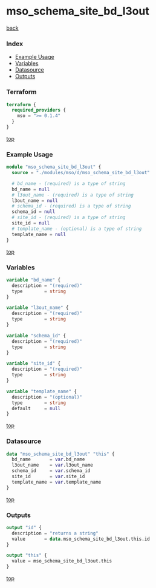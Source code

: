 # mso_schema_site_bd_l3out

[back](../mso.md)

### Index

- [Example Usage](#example-usage)
- [Variables](#variables)
- [Datasource](#datasource)
- [Outputs](#outputs)

### Terraform

```terraform
terraform {
  required_providers {
    mso = ">= 0.1.4"
  }
}
```

[top](#index)

### Example Usage

```terraform
module "mso_schema_site_bd_l3out" {
  source = "./modules/mso/d/mso_schema_site_bd_l3out"

  # bd_name - (required) is a type of string
  bd_name = null
  # l3out_name - (required) is a type of string
  l3out_name = null
  # schema_id - (required) is a type of string
  schema_id = null
  # site_id - (required) is a type of string
  site_id = null
  # template_name - (optional) is a type of string
  template_name = null
}
```

[top](#index)

### Variables

```terraform
variable "bd_name" {
  description = "(required)"
  type        = string
}

variable "l3out_name" {
  description = "(required)"
  type        = string
}

variable "schema_id" {
  description = "(required)"
  type        = string
}

variable "site_id" {
  description = "(required)"
  type        = string
}

variable "template_name" {
  description = "(optional)"
  type        = string
  default     = null
}
```

[top](#index)

### Datasource

```terraform
data "mso_schema_site_bd_l3out" "this" {
  bd_name       = var.bd_name
  l3out_name    = var.l3out_name
  schema_id     = var.schema_id
  site_id       = var.site_id
  template_name = var.template_name
}
```

[top](#index)

### Outputs

```terraform
output "id" {
  description = "returns a string"
  value       = data.mso_schema_site_bd_l3out.this.id
}

output "this" {
  value = mso_schema_site_bd_l3out.this
}
```

[top](#index)